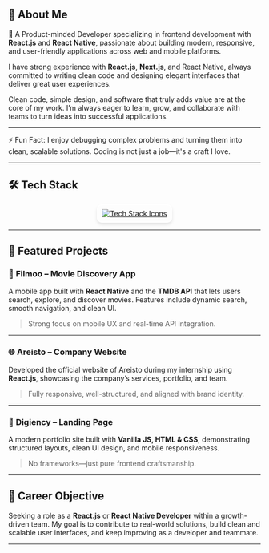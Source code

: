 ## 👋 About Me

🎯 A Product-minded Developer specializing in frontend development with **React.js** and **React Native**, passionate about building modern, responsive, and user-friendly applications across web and mobile platforms.

I have strong experience with **React.js**, **Next.js**, and React Native, always committed to writing clean code and designing elegant interfaces that deliver great user experiences.

Clean code, simple design, and software that truly adds value are at the core of my work.
I’m always eager to learn, grow, and collaborate with teams to turn ideas into successful applications.

---

⚡ Fun Fact: I enjoy debugging complex problems and turning them into clean, scalable solutions. Coding is not just a job—it's a craft I love.

---

## 🛠️ Tech Stack

<p align="center">
  <a href="https://skillicons.dev">
    <img src="https://skillicons.dev/icons?i=js,ts,react,nextjs,redux,tailwind,html,css,nodejs,firebase,git,github,vscode,postman,figma,expo" alt="Tech Stack Icons" style="transition: transform 0.2s; border-radius: 10px; border: 2px solid #fff; padding: 8px; box-shadow: 0 4px 6px rgba(0, 0, 0, 0.1);" />
  </a>
</p>

---

## 🚀 Featured Projects

### 📱 **Filmoo – Movie Discovery App**
A mobile app built with **React Native** and the **TMDB API** that lets users search, explore, and discover movies. Features include dynamic search, smooth navigation, and clean UI.  
> Strong focus on mobile UX and real-time API integration.

---

### 🌐 **Areisto – Company Website**
Developed the official website of Areisto during my internship using **React.js**, showcasing the company’s services, portfolio, and team.  
> Fully responsive, well-structured, and aligned with brand identity.

---

### 💼 **Digiency – Landing Page**
A modern portfolio site built with **Vanilla JS, HTML & CSS**, demonstrating structured layouts, clean UI design, and mobile responsiveness.  
> No frameworks—just pure frontend craftsmanship.

---

## 💼 Career Objective

Seeking a role as a **React.js** or **React Native Developer** within a growth-driven team. My goal is to contribute to real-world solutions, build clean and scalable user interfaces, and keep improving as a developer and teammate.


---

